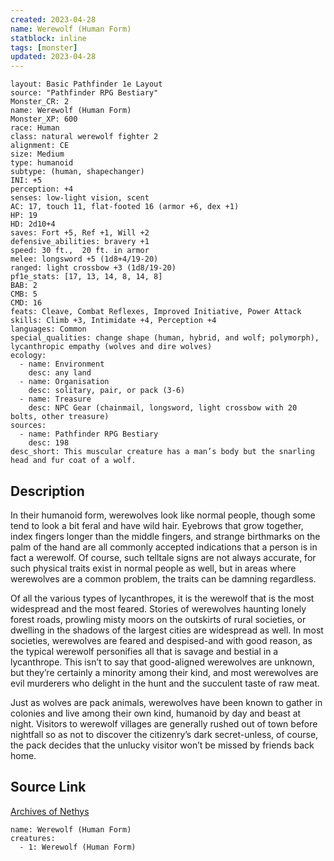 ```yaml
---
created: 2023-04-28
name: Werewolf (Human Form)
statblock: inline
tags: [monster]
updated: 2023-04-28
---
```

```statblock
layout: Basic Pathfinder 1e Layout
source: "Pathfinder RPG Bestiary"
Monster_CR: 2
name: Werewolf (Human Form)
Monster_XP: 600
race: Human
class: natural werewolf fighter 2
alignment: CE
size: Medium
type: humanoid
subtype: (human, shapechanger)
INI: +5
perception: +4
senses: low-light vision, scent
AC: 17, touch 11, flat-footed 16 (armor +6, dex +1)
HP: 19
HD: 2d10+4
saves: Fort +5, Ref +1, Will +2
defensive_abilities: bravery +1
speed: 30 ft.,  20 ft. in armor
melee: longsword +5 (1d8+4/19-20)
ranged: light crossbow +3 (1d8/19-20)
pf1e_stats: [17, 13, 14, 8, 14, 8]
BAB: 2
CMB: 5
CMD: 16
feats: Cleave, Combat Reflexes, Improved Initiative, Power Attack
skills: Climb +3, Intimidate +4, Perception +4
languages: Common
special_qualities: change shape (human, hybrid, and wolf; polymorph), lycanthropic empathy (wolves and dire wolves)
ecology:
  - name: Environment
    desc: any land
  - name: Organisation
    desc: solitary, pair, or pack (3-6)
  - name: Treasure
    desc: NPC Gear (chainmail, longsword, light crossbow with 20 bolts, other treasure)
sources:
  - name: Pathfinder RPG Bestiary
    desc: 198
desc_short: This muscular creature has a man’s body but the snarling head and fur coat of a wolf.
```
## Description
In their humanoid form, werewolves look like normal people, though some tend to look a bit feral and have wild hair. Eyebrows that grow together, index fingers longer than the middle fingers, and strange birthmarks on the palm of the hand are all commonly accepted indications that a person is in fact a werewolf. Of course, such telltale signs are not always accurate, for such physical traits exist in normal people as well, but in areas where werewolves are a common problem, the traits can be damning regardless.

Of all the various types of lycanthropes, it is the werewolf that is the most widespread and the most feared. Stories of werewolves haunting lonely forest roads, prowling misty moors on the outskirts of rural societies, or dwelling in the shadows of the largest cities are widespread as well. In most societies, werewolves are feared and despised-and with good reason, as the typical werewolf personifies all that is savage and bestial in a lycanthrope. This isn’t to say that good-aligned werewolves are unknown, but they’re certainly a minority among their kind, and most werewolves are evil murderers who delight in the hunt and the succulent taste of raw meat.

Just as wolves are pack animals, werewolves have been known to gather in colonies and live among their own kind, humanoid by day and beast at night. Visitors to werewolf villages are generally rushed out of town before nightfall so as not to discover the citizenry’s dark secret-unless, of course, the pack decides that the unlucky visitor won’t be missed by friends back home.
## Source Link
[Archives of Nethys](https://aonprd.com/MonsterDisplay.aspx?ItemName=Werewolf%20(Human%20Form))
```encounter-table
name: Werewolf (Human Form)
creatures:
  - 1: Werewolf (Human Form)
```
